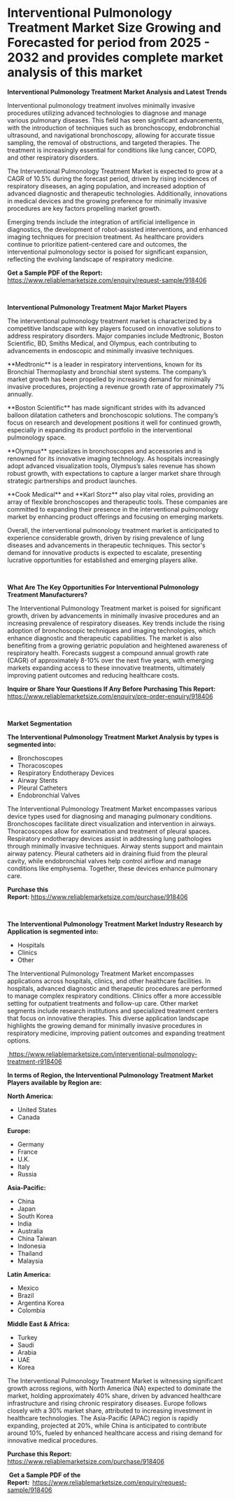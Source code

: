 <p><h1>Interventional Pulmonology Treatment Market Size Growing and Forecasted for period from 2025 - 2032 and provides complete market analysis of this market</h1></p><p><strong>Interventional Pulmonology Treatment Market Analysis and Latest Trends</strong></p>
<p><p>Interventional pulmonology treatment involves minimally invasive procedures utilizing advanced technologies to diagnose and manage various pulmonary diseases. This field has seen significant advancements, with the introduction of techniques such as bronchoscopy, endobronchial ultrasound, and navigational bronchoscopy, allowing for accurate tissue sampling, the removal of obstructions, and targeted therapies. The treatment is increasingly essential for conditions like lung cancer, COPD, and other respiratory disorders.</p><p>The Interventional Pulmonology Treatment Market is expected to grow at a CAGR of 10.5% during the forecast period, driven by rising incidences of respiratory diseases, an aging population, and increased adoption of advanced diagnostic and therapeutic technologies. Additionally, innovations in medical devices and the growing preference for minimally invasive procedures are key factors propelling market growth. </p><p>Emerging trends include the integration of artificial intelligence in diagnostics, the development of robot-assisted interventions, and enhanced imaging techniques for precision treatment. As healthcare providers continue to prioritize patient-centered care and outcomes, the interventional pulmonology sector is poised for significant expansion, reflecting the evolving landscape of respiratory medicine.</p></p>
<p><strong>Get a Sample PDF of the Report:&nbsp;</strong> <a href="https://www.reliablemarketsize.com/enquiry/request-sample/918406?utm_campaign=2891&utm_medium=2&utm_source=Github&utm_content=ia&utm_term=18042025&utm_id=interventional-pulmonology-treatment">https://www.reliablemarketsize.com/enquiry/request-sample/918406</a></p>
<p>&nbsp;</p>
<p><strong>Interventional Pulmonology Treatment Major Market Players</strong></p>
<p><p>The interventional pulmonology treatment market is characterized by a competitive landscape with key players focused on innovative solutions to address respiratory disorders. Major companies include Medtronic, Boston Scientific, BD, Smiths Medical, and Olympus, each contributing to advancements in endoscopic and minimally invasive techniques.</p><p>**Medtronic** is a leader in respiratory interventions, known for its Bronchial Thermoplasty and bronchial stent systems. The company’s market growth has been propelled by increasing demand for minimally invasive procedures, projecting a revenue growth rate of approximately 7% annually.</p><p>**Boston Scientific** has made significant strides with its advanced balloon dilatation catheters and bronchoscopic solutions. The company’s focus on research and development positions it well for continued growth, especially in expanding its product portfolio in the interventional pulmonology space.</p><p>**Olympus** specializes in bronchoscopes and accessories and is renowned for its innovative imaging technology. As hospitals increasingly adopt advanced visualization tools, Olympus’s sales revenue has shown robust growth, with expectations to capture a larger market share through strategic partnerships and product launches.</p><p>**Cook Medical** and **Karl Storz** also play vital roles, providing an array of flexible bronchoscopes and therapeutic tools. These companies are committed to expanding their presence in the interventional pulmonology market by enhancing product offerings and focusing on emerging markets.</p><p>Overall, the interventional pulmonology treatment market is anticipated to experience considerable growth, driven by rising prevalence of lung diseases and advancements in therapeutic techniques. This sector's demand for innovative products is expected to escalate, presenting lucrative opportunities for established and emerging players alike.</p></p>
<p>&nbsp;</p>
<p><strong>What Are The Key Opportunities For Interventional Pulmonology Treatment Manufacturers?</strong></p>
<p><p>The Interventional Pulmonology Treatment market is poised for significant growth, driven by advancements in minimally invasive procedures and an increasing prevalence of respiratory diseases. Key trends include the rising adoption of bronchoscopic techniques and imaging technologies, which enhance diagnostic and therapeutic capabilities. The market is also benefiting from a growing geriatric population and heightened awareness of respiratory health. Forecasts suggest a compound annual growth rate (CAGR) of approximately 8-10% over the next five years, with emerging markets expanding access to these innovative treatments, ultimately improving patient outcomes and reducing healthcare costs.</p></p>
<p><strong>Inquire or Share Your Questions If Any Before Purchasing This Report:</strong> <a href="https://www.reliablemarketsize.com/enquiry/pre-order-enquiry/918406?utm_campaign=2891&utm_medium=2&utm_source=Github&utm_content=ia&utm_term=18042025&utm_id=interventional-pulmonology-treatment">https://www.reliablemarketsize.com/enquiry/pre-order-enquiry/918406</a></p>
<p>&nbsp;</p>
<p><strong>Market Segmentation</strong></p>
<p><strong>The Interventional Pulmonology Treatment Market Analysis by types is segmented into:</strong></p>
<p><ul><li>Bronchoscopes</li><li>Thoracoscopes</li><li>Respiratory Endotherapy Devices</li><li>Airway Stents</li><li>Pleural Catheters</li><li>Endobronchial Valves</li></ul></p>
<p><p>The Interventional Pulmonology Treatment Market encompasses various device types used for diagnosing and managing pulmonary conditions. Bronchoscopes facilitate direct visualization and intervention in airways. Thoracoscopes allow for examination and treatment of pleural spaces. Respiratory endotherapy devices assist in addressing lung pathologies through minimally invasive techniques. Airway stents support and maintain airway patency. Pleural catheters aid in draining fluid from the pleural cavity, while endobronchial valves help control airflow and manage conditions like emphysema. Together, these devices enhance pulmonary care.</p></p>
<p><strong>Purchase this Report:&nbsp;</strong><a href="https://www.reliablemarketsize.com/purchase/918406?utm_campaign=2891&utm_medium=2&utm_source=Github&utm_content=ia&utm_term=18042025&utm_id=interventional-pulmonology-treatment">https://www.reliablemarketsize.com/purchase/918406</a></p>
<p>&nbsp;</p>
<p><strong>The Interventional Pulmonology Treatment Market Industry Research by Application is segmented into:</strong></p>
<p><ul><li>Hospitals</li><li>Clinics</li><li>Other</li></ul></p>
<p><p>The Interventional Pulmonology Treatment Market encompasses applications across hospitals, clinics, and other healthcare facilities. In hospitals, advanced diagnostic and therapeutic procedures are performed to manage complex respiratory conditions. Clinics offer a more accessible setting for outpatient treatments and follow-up care. Other market segments include research institutions and specialized treatment centers that focus on innovative therapies. This diverse application landscape highlights the growing demand for minimally invasive procedures in respiratory medicine, improving patient outcomes and expanding treatment options.</p></p>
<p><a href="https://www.reliablemarketsize.com/interventional-pulmonology-treatment-r918406?utm_campaign=2891&utm_medium=2&utm_source=Github&utm_content=ia&utm_term=18042025&utm_id=interventional-pulmonology-treatment">&nbsp;https://www.reliablemarketsize.com/interventional-pulmonology-treatment-r918406</a></p>
<p><strong>In terms of Region, the Interventional Pulmonology Treatment Market Players available by Region are:</strong></p>
<p>
    <p> <strong> North America: </strong>
        <ul>
            <li>United States</li>
            <li>Canada</li>
        </ul>
        </p> 
    <p> <strong> Europe: </strong>
        <ul>
            <li>Germany</li>
            <li>France</li>
            <li>U.K.</li>
            <li>Italy</li>
            <li>Russia</li>
        </ul>
        </p> 
    <p> <strong> Asia-Pacific: </strong>
        <ul>
            <li>China</li>
            <li>Japan</li>
            <li>South Korea</li>
            <li>India</li>
            <li>Australia</li>
            <li>China Taiwan</li>
            <li>Indonesia</li>
            <li>Thailand</li>
            <li>Malaysia</li>
        </ul>
        </p> 
    <p> <strong> Latin America: </strong>
        <ul>
            <li>Mexico</li>
            <li>Brazil</li>
            <li>Argentina Korea</li>
            <li>Colombia</li>
        </ul>
        </p> 
    <p> <strong> Middle East & Africa: </strong>
        <ul>
            <li>Turkey</li>
            <li>Saudi</li>
            <li>Arabia</li>
            <li>UAE</li>
            <li>Korea</li>
        </ul>
    </p>
    </p>
<p><p>The Interventional Pulmonology Treatment Market is witnessing significant growth across regions, with North America (NA) expected to dominate the market, holding approximately 40% share, driven by advanced healthcare infrastructure and rising chronic respiratory diseases. Europe follows closely with a 30% market share, attributed to increasing investment in healthcare technologies. The Asia-Pacific (APAC) region is rapidly expanding, projected at 20%, while China is anticipated to contribute around 10%, fueled by enhanced healthcare access and rising demand for innovative medical procedures.</p></p>
<p><strong>Purchase this Report: </strong><a href="https://www.reliablemarketsize.com/purchase/918406?utm_campaign=2891&utm_medium=2&utm_source=Github&utm_content=ia&utm_term=18042025&utm_id=interventional-pulmonology-treatment">https://www.reliablemarketsize.com/purchase/918406</a></p>
<p>&nbsp;<strong>Get a Sample PDF of the Report:&nbsp;&nbsp;</strong><a href="https://www.reliablemarketsize.com/enquiry/request-sample/918406?utm_campaign=2891&utm_medium=2&utm_source=Github&utm_content=ia&utm_term=18042025&utm_id=interventional-pulmonology-treatment">https://www.reliablemarketsize.com/enquiry/request-sample/918406</a></p>
<p><strong></strong></p>
<p><p></p><p></p><p></p></p>